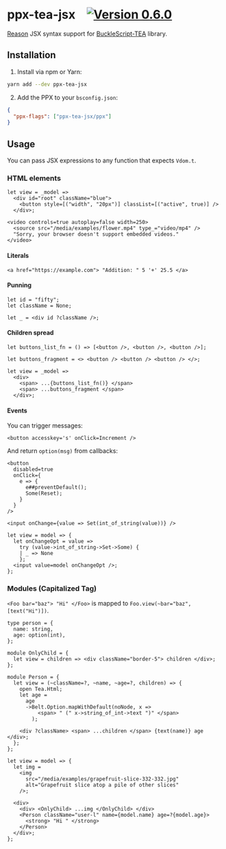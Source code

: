 # ppx-tea-jsx &nbsp;&nbsp; [![Version 0.6.0][npm-img]][npm]

[npm-img]: https://img.shields.io/npm/v/ppx-tea-jsx.svg
[npm]: https://www.npmjs.com/package/ppx-tea-jsx

[Reason](https://reasonml.github.io) JSX syntax support for
[BuckleScript-TEA](https://github.com/OvermindDL1/bucklescript-tea) library.

## Installation

1. Install via npm or Yarn:

```sh
yarn add --dev ppx-tea-jsx
```

2. Add the PPX to your `bsconfig.json`:

```json
{
  "ppx-flags": ["ppx-tea-jsx/ppx"]
}
```

## Usage

You can pass JSX expressions to any function that expects `Vdom.t`.

### HTML elements

```reason
let view = _model =>
  <div id="root" className="blue">
    <button style=[("width", "20px")] classList=[("active", true)] />
  </div>;
```

```reason
<video controls=true autoplay=false width=250>
  <source src="/media/examples/flower.mp4" type_="video/mp4" />
  "Sorry, your browser doesn't support embedded videos."
</video>
```

#### Literals

```reason
<a href="https://example.com"> "Addition: " 5 '+' 25.5 </a>
```

#### Punning

```reason
let id = "fifty";
let className = None;

let _ = <div id ?className />;
```

#### Children spread

```reason
let buttons_list_fn = () => [<button />, <button />, <button />];

let buttons_fragment = <> <button /> <button /> <button /> </>;

let view = _model =>
  <div>
    <span> ...{buttons_list_fn()} </span>
    <span> ...buttons_fragment </span>
  </div>;
```

#### Events

You can trigger messages:

```reason
<button accesskey='s' onClick=Increment />
```

And return `option(msg)` from callbacks:

```reason
<button
  disabled=true
  onClick={
    e => {
      e##preventDefault();
      Some(Reset);
    }
  }
/>
```

```reason
<input onChange={value => Set(int_of_string(value))} />
```

```reason
let view = model => {
  let onChangeOpt = value =>
    try (value->int_of_string->Set->Some) {
    | _ => None
    };
  <input value=model onChangeOpt />;
};
```

### Modules (Capitalized Tag)

`<Foo bar="baz"> "Hi" </Foo>` is mapped to `Foo.view(~bar="baz", [text("Hi")])`.

```reason
type person = {
  name: string,
  age: option(int),
};

module OnlyChild = {
  let view = children => <div className="border-5"> children </div>;
};

module Person = {
  let view = (~className=?, ~name, ~age=?, children) => {
    open Tea.Html;
    let age =
      age
      ->Belt.Option.mapWithDefault(noNode, x =>
          <span> " (" x->string_of_int->text ")" </span>
        );

    <div ?className> <span> ...children </span> {text(name)} age </div>;
  };
};

let view = model => {
  let img =
    <img
      src="/media/examples/grapefruit-slice-332-332.jpg"
      alt="Grapefruit slice atop a pile of other slices"
    />;

  <div>
    <div> <OnlyChild> ...img </OnlyChild> </div>
    <Person className="user-l" name={model.name} age=?{model.age}>
      <strong> "Hi " </strong>
    </Person>
  </div>;
};
```
